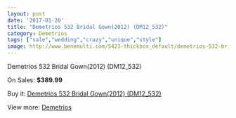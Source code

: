 ```yaml
---
layout: post
date: '2017-01-20'
title: "Demetrios 532 Bridal Gown(2012) (DM12_532)"
category: Demetrios 
tags: ["sale","wedding","crazy","unique","style"]
image: http://www.benemulti.com/5423-thickbox_default/demetrios-532-bridal-gown2012-dm12532.jpg
---
```

Demetrios 532 Bridal Gown(2012) (DM12_532)

On Sales: **$389.99**
<a href="https://www.benemulti.com/en/demetrios-/1997-demetrios-532-bridal-gown2012-dm12532.html"><amp-img layout="responsive" width="600" height="600" src="//www.benemulti.com/5423-thickbox_default/demetrios-532-bridal-gown2012-dm12532.jpg" alt="Demetrios 532 Bridal Gown(2012) (DM12_532) 0" /></a>
<a href="https://www.benemulti.com/en/demetrios-/1997-demetrios-532-bridal-gown2012-dm12532.html"><amp-img layout="responsive" width="600" height="600" src="//www.benemulti.com/5425-thickbox_default/demetrios-532-bridal-gown2012-dm12532.jpg" alt="Demetrios 532 Bridal Gown(2012) (DM12_532) 1" /></a>
<a href="https://www.benemulti.com/en/demetrios-/1997-demetrios-532-bridal-gown2012-dm12532.html"><amp-img layout="responsive" width="600" height="600" src="//www.benemulti.com/5424-thickbox_default/demetrios-532-bridal-gown2012-dm12532.jpg" alt="Demetrios 532 Bridal Gown(2012) (DM12_532) 2" /></a>

Buy it: [Demetrios 532 Bridal Gown(2012) (DM12_532)](https://www.benemulti.com/en/demetrios-/1997-demetrios-532-bridal-gown2012-dm12532.html "Demetrios 532 Bridal Gown(2012) (DM12_532)")

View more: [Demetrios ](https://www.benemulti.com/en/22-demetrios- "Demetrios ")